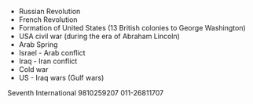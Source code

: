 - Russian Revolution
- French Revolution
- Formation of United States (13 British colonies to George Washington)
- USA civil war (during the era of Abraham Lincoln)
- Arab Spring
- Israel - Arab conflict
- Iraq - Iran conflict
- Cold war
- US - Iraq wars (Gulf wars)

Seventh International
9810259207
011-26811707